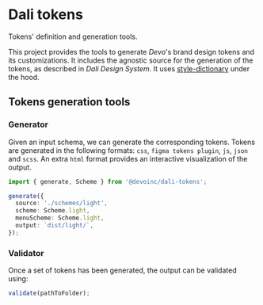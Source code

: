 # Dali tokens

Tokens' definition and generation tools.

This project provides the tools to generate *Devo*'s brand design tokens and its customizations.
It includes the agnostic source for the generation of the tokens, as described in *Dali Design System*. It uses [style-dictionary](https://amzn.github.io/style-dictionary/) under the hood.

## Tokens generation tools

### Generator

Given an input schema, we can generate the corresponding tokens. Tokens are generated in the following formats: `css`, `figma tokens plugin`, `js`, `json` and `scss`. An extra `html` format provides an interactive visualization of the output.

```typescript
import { generate, Scheme } from '@devoinc/dali-tokens';

generate({
  source: './schemes/light',
  scheme: Scheme.light,
  menuScheme: Scheme.light,
  output: `dist/light/`,
});
```

### Validator

Once a set of tokens has been generated, the output can be validated using:

```js
validate(pathToFolder);
```
